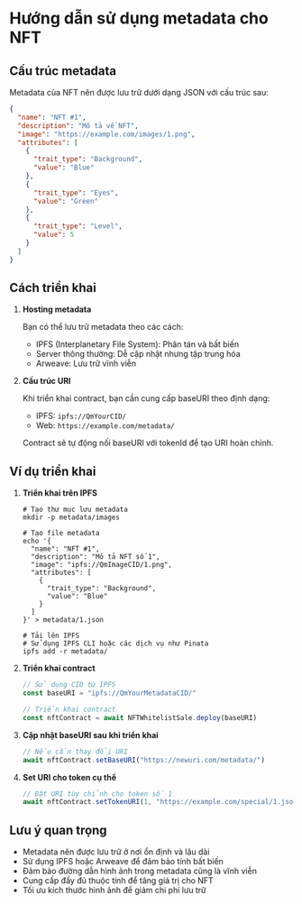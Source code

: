 # Hướng dẫn sử dụng metadata cho NFT

## Cấu trúc metadata

Metadata của NFT nên được lưu trữ dưới dạng JSON với cấu trúc sau:

```json
{
  "name": "NFT #1",
  "description": "Mô tả về NFT",
  "image": "https://example.com/images/1.png",
  "attributes": [
    {
      "trait_type": "Background",
      "value": "Blue"
    },
    {
      "trait_type": "Eyes",
      "value": "Green"
    },
    {
      "trait_type": "Level",
      "value": 5
    }
  ]
}
```

## Cách triển khai

1. **Hosting metadata**

   Bạn có thể lưu trữ metadata theo các cách:
   - IPFS (Interplanetary File System): Phân tán và bất biến
   - Server thông thường: Dễ cập nhật nhưng tập trung hóa
   - Arweave: Lưu trữ vĩnh viễn

2. **Cấu trúc URI**

   Khi triển khai contract, bạn cần cung cấp baseURI theo định dạng:
   - IPFS: `ipfs://QmYourCID/`
   - Web: `https://example.com/metadata/`

   Contract sẽ tự động nối baseURI với tokenId để tạo URI hoàn chỉnh.

## Ví dụ triển khai

1. **Triển khai trên IPFS**

   ```shell
   # Tạo thư mục lưu metadata
   mkdir -p metadata/images

   # Tạo file metadata
   echo '{
     "name": "NFT #1",
     "description": "Mô tả NFT số 1",
     "image": "ipfs://QmImageCID/1.png",
     "attributes": [
       {
         "trait_type": "Background",
         "value": "Blue"
       }
     ]
   }' > metadata/1.json

   # Tải lên IPFS
   # Sử dụng IPFS CLI hoặc các dịch vụ như Pinata
   ipfs add -r metadata/
   ```

2. **Triển khai contract**

   ```javascript
   // Sử dụng CID từ IPFS
   const baseURI = "ipfs://QmYourMetadataCID/"
   
   // Triển khai contract
   const nftContract = await NFTWhitelistSale.deploy(baseURI)
   ```

3. **Cập nhật baseURI sau khi triển khai**

   ```javascript
   // Nếu cần thay đổi URI
   await nftContract.setBaseURI("https://newuri.com/metadata/")
   ```

4. **Set URI cho token cụ thể**

   ```javascript
   // Đặt URI tùy chỉnh cho token số 1
   await nftContract.setTokenURI(1, "https://example.com/special/1.json")
   ```

## Lưu ý quan trọng

- Metadata nên được lưu trữ ở nơi ổn định và lâu dài
- Sử dụng IPFS hoặc Arweave để đảm bảo tính bất biến
- Đảm bảo đường dẫn hình ảnh trong metadata cũng là vĩnh viễn
- Cung cấp đầy đủ thuộc tính để tăng giá trị cho NFT
- Tối ưu kích thước hình ảnh để giảm chi phí lưu trữ 